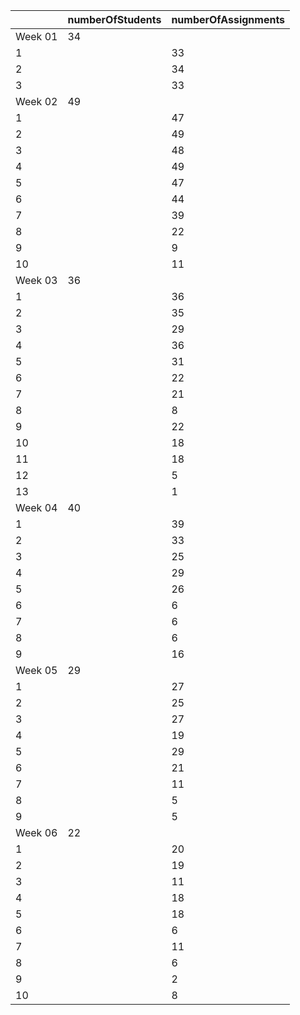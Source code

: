 |         | numberOfStudents   | numberOfAssignments   |
|---------|--------------------|-----------------------|
| Week 01 | 34                 |                       |
| 1       |                    | 33                    |
| 2       |                    | 34                    |
| 3       |                    | 33                    |
| Week 02 | 49                 |                       |
| 1       |                    | 47                    |
| 2       |                    | 49                    |
| 3       |                    | 48                    |
| 4       |                    | 49                    |
| 5       |                    | 47                    |
| 6       |                    | 44                    |
| 7       |                    | 39                    |
| 8       |                    | 22                    |
| 9       |                    | 9                     |
| 10      |                    | 11                    |
| Week 03 | 36                 |                       |
| 1       |                    | 36                    |
| 2       |                    | 35                    |
| 3       |                    | 29                    |
| 4       |                    | 36                    |
| 5       |                    | 31                    |
| 6       |                    | 22                    |
| 7       |                    | 21                    |
| 8       |                    | 8                     |
| 9       |                    | 22                    |
| 10      |                    | 18                    |
| 11      |                    | 18                    |
| 12      |                    | 5                     |
| 13      |                    | 1                     |
| Week 04 | 40                 |                       |
| 1       |                    | 39                    |
| 2       |                    | 33                    |
| 3       |                    | 25                    |
| 4       |                    | 29                    |
| 5       |                    | 26                    |
| 6       |                    | 6                     |
| 7       |                    | 6                     |
| 8       |                    | 6                     |
| 9       |                    | 16                    |
| Week 05 | 29                 |                       |
| 1       |                    | 27                    |
| 2       |                    | 25                    |
| 3       |                    | 27                    |
| 4       |                    | 19                    |
| 5       |                    | 29                    |
| 6       |                    | 21                    |
| 7       |                    | 11                    |
| 8       |                    | 5                     |
| 9       |                    | 5                     |
| Week 06 | 22                 |                       |
| 1       |                    | 20                    |
| 2       |                    | 19                    |
| 3       |                    | 11                    |
| 4       |                    | 18                    |
| 5       |                    | 18                    |
| 6       |                    | 6                     |
| 7       |                    | 11                    |
| 8       |                    | 6                     |
| 9       |                    | 2                     |
| 10      |                    | 8                     |
